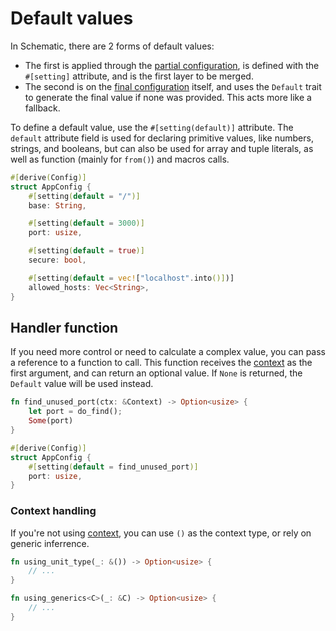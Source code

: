 # Default values

In Schematic, there are 2 forms of default values:

- The first is applied through the [partial configuration](../partial.md), is defined with the
  `#[setting]` attribute, and is the first layer to be merged.
- The second is on the [final configuration](../index.md) itself, and uses the `Default` trait to
  generate the final value if none was provided. This acts more like a fallback.

To define a default value, use the `#[setting(default)]` attribute. The `default` attribute field is
used for declaring primitive values, like numbers, strings, and booleans, but can also be used for
array and tuple literals, as well as function (mainly for `from()`) and macros calls.

```rust
#[derive(Config)]
struct AppConfig {
	#[setting(default = "/")]
	base: String,

	#[setting(default = 3000)]
	port: usize,

	#[setting(default = true)]
	secure: bool,

	#[setting(default = vec!["localhost".into()])]
	allowed_hosts: Vec<String>,
}
```

## Handler function

If you need more control or need to calculate a complex value, you can pass a reference to a
function to call. This function receives the [context](../context.md) as the first argument, and can
return an optional value. If `None` is returned, the `Default` value will be used instead.

```rust
fn find_unused_port(ctx: &Context) -> Option<usize> {
	let port = do_find();
	Some(port)
}

#[derive(Config)]
struct AppConfig {
	#[setting(default = find_unused_port)]
	port: usize,
}
```

### Context handling

If you're not using [context](../context.md), you can use `()` as the context type, or rely on
generic inferrence.

```rust
fn using_unit_type(_: &()) -> Option<usize> {
	// ...
}

fn using_generics<C>(_: &C) -> Option<usize> {
	// ...
}
```
